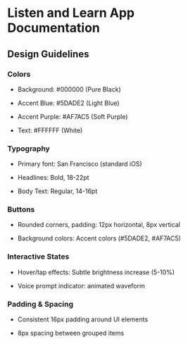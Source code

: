 # **Listen and Learn App Documentation**

## **Design Guidelines**

### **Colors**

* Background: \#000000 (Pure Black)

* Accent Blue: \#5DADE2 (Light Blue)

* Accent Purple: \#AF7AC5 (Soft Purple)

* Text: \#FFFFFF (White)

### **Typography**

* Primary font: San Francisco (standard iOS)

* Headlines: Bold, 18-22pt

* Body Text: Regular, 14-16pt

### **Buttons**

* Rounded corners, padding: 12px horizontal, 8px vertical

* Background colors: Accent colors (\#5DADE2, \#AF7AC5)

### **Interactive States**

* Hover/tap effects: Subtle brightness increase (5-10%)

* Voice prompt indicator: animated waveform

### **Padding & Spacing**

* Consistent 16px padding around UI elements

* 8px spacing between grouped items

